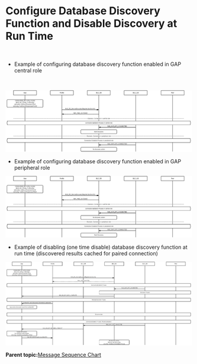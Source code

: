 # Configure Database Discovery Function and Disable Discovery at Run Time

<br />

-   Example of configuring database discovery function enabled in GAP central role

<br />

![](GUID-A24F0A4F-FA7F-4298-8CA0-D3BBA09A0519-low.png)

-   Example of configuring database discovery function enabled in GAP peripheral role

![](GUID-143DEAC0-281B-4EEA-95A9-B3A61EFDFEC5-low.png)

-   Example of disabling \(one time disable\) database discovery function at run time \(discovered results cached for paired connection\)

![](GUID-83E98B87-2B26-4B7E-9B2E-4977076A56ED-low.png)

**Parent topic:**[Message Sequence Chart](GUID-92488830-E17D-4AA1-9A3C-BEC23C905D64.md)

